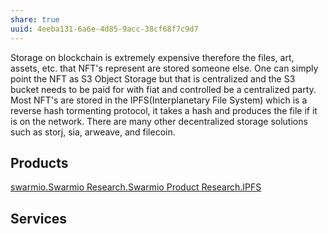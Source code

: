 ```yaml
---
share: true
uuid: 4eeba131-6a6e-4d85-9acc-38cf68f7c9d7
---
```

Storage on blockchain is extremely expensive therefore the files, art,
assets, etc. that NFT's represent are stored someone else. One can
simply point the NFT as S3 Object Storage but that is centralized and
the S3 bucket needs to be paid for with fiat and controlled be a
centralized party. Most NFT's are stored in the IPFS(Interplanetary File
System) which is a reverse hash tormenting protocol, it takes a hash and
produces the file if it is on the network. There are many other
decentralized storage solutions such as storj, sia, arweave, and
filecoin.

## Products

[swarmio.Swarmio Research.Swarmio Product Research.IPFS](/undefined)

## Services


